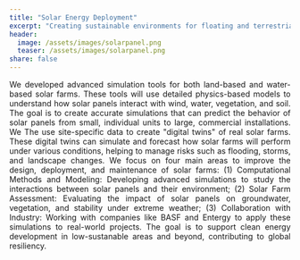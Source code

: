 ```yaml
---
title: "Solar Energy Deployment"
excerpt: "Creating sustainable environments for floating and terrestrial solar energy farms."
header:
  image: /assets/images/solarpanel.png
  teaser: /assets/images/solarpanel.png
share: false
---
```


<p style="text-align: justify;">
We developed advanced simulation tools for both land-based and water-based solar farms. These tools will use detailed physics-based models to understand how solar panels interact with wind, water, vegetation, and soil. The goal is to create accurate simulations that can predict the behavior of solar panels from small, individual units to large, commercial installations. We The use site-specific data to create "digital twins" of real solar farms. These digital twins can simulate and forecast how solar farms will perform under various conditions, helping to manage risks such as flooding, storms, and landscape changes. We focus on four main areas to improve the design, deployment, and maintenance of solar farms: (1) Computational Methods and Modeling: Developing advanced simulations to study the interactions between solar panels and their environment; (2) Solar Farm Assessment: Evaluating the impact of solar panels on groundwater, vegetation, and stability under extreme weather; (3) Collaboration with Industry: Working with companies like BASF and Entergy to apply these simulations to real-world projects. The goal is to support clean energy development in low-sustanable  areas and beyond, contributing to global resiliency.
</p>


